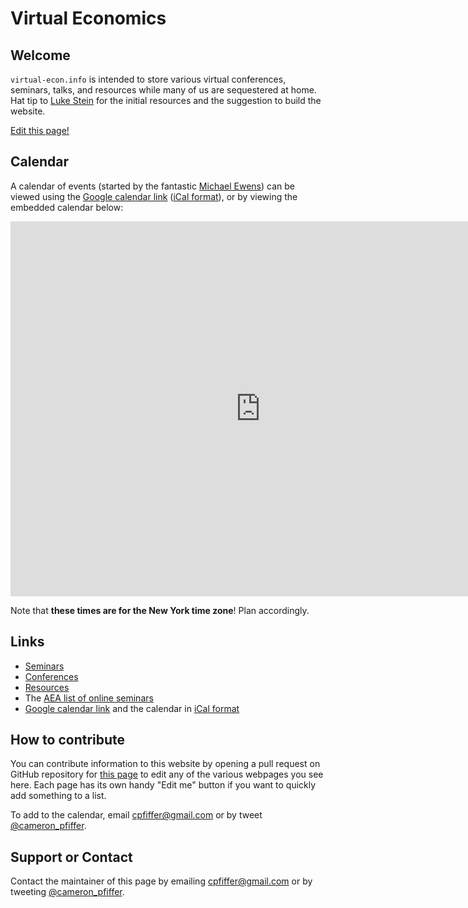 # Virtual Economics

## Welcome

`virtual-econ.info` is intended to store various virtual conferences, seminars, talks, and resources while many of us are sequestered at home. Hat tip to [Luke Stein](https://twitter.com/lukestein) for the initial resources and the suggestion to build the website.

[Edit this page!](https://github.com/cpfiffer/virtual-econ.info/edit/master/index.md)

## Calendar

A calendar of events (started by the fantastic [Michael Ewens](https://twitter.com/startupecon)) can be viewed using the [Google calendar link](https://calendar.google.com/calendar/embed?src=4p7jc9qc9igeb83pmkpjgi80fg%40group.calendar.google.com&ctz=America%2FLos_Angeles) ([iCal format](https://calendar.google.com/calendar/ical/4p7jc9qc9igeb83pmkpjgi80fg%40group.calendar.google.com/public/basic.ics)), or by viewing the embedded calendar below:

<iframe src="https://calendar.google.com/calendar/embed?height=600&amp;wkst=1&amp;bgcolor=%23ffffff&amp;ctz=America%2FNew_York&amp;src=OTA2YnQyMTJlanJ2dThxbmh0bXY1ZWptczBAZ3JvdXAuY2FsZW5kYXIuZ29vZ2xlLmNvbQ&amp;src=NHA3amM5cWM5aWdlYjgzcG1rcGpnaTgwZmdAZ3JvdXAuY2FsZW5kYXIuZ29vZ2xlLmNvbQ&amp;src=YmFrMWc3djJxdXNwcWVyMnVicDZ0ZWZzOWNAZ3JvdXAuY2FsZW5kYXIuZ29vZ2xlLmNvbQ&amp;src=NXM1b2pncXRvNW52djQxOW4xdTloam82YTRAZ3JvdXAuY2FsZW5kYXIuZ29vZ2xlLmNvbQ&amp;src=dmlydHVhbC5maW5hbmNlLndvcmtzaG9wQGdtYWlsLmNvbQ&amp;color=%233F51B5&amp;color=%237986CB&amp;color=%23795548&amp;color=%23F4511E&amp;color=%23D81B60" style="border-width:0" width="800" height="600" frameborder="0" scrolling="no"></iframe>

Note that **these times are for the New York time zone**! Plan accordingly.

## Links

- [Seminars](./seminars.html)
- [Conferences](./conferences.html)
- [Resources](./resources.html)
- The [AEA list of online seminars](https://www.aeaweb.org/resources/online-seminars)
- [Google calendar link](https://calendar.google.com/calendar/embed?src=4p7jc9qc9igeb83pmkpjgi80fg%40group.calendar.google.com&ctz=America%2FLos_Angeles) and the calendar in [iCal format](https://calendar.google.com/calendar/ical/4p7jc9qc9igeb83pmkpjgi80fg%40group.calendar.google.com/public/basic.ics)

## How to contribute

You can contribute information to this website by opening a pull request on GitHub repository for [this page](https://github.com/cpfiffer/virtual-econ.info) to edit any of the various webpages you see here. Each page has its own handy "Edit me" button if you want to quickly add something to a list. 

To add to the calendar, email [cpfiffer@gmail.com](mailto:cpfiffer@gmail.com) or by tweet [@cameron_pfiffer](https://twitter.com/cameron_pfiffer).

## Support or Contact

Contact the maintainer of this page by emailing [cpfiffer@gmail.com](mailto:cpfiffer@gmail.com) or by tweeting [@cameron_pfiffer](https://twitter.com/cameron_pfiffer).
